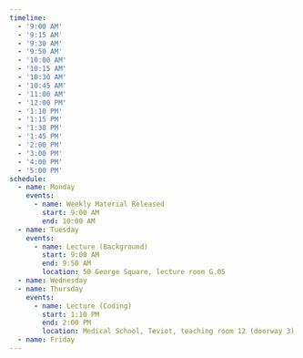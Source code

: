 ```yaml
---
timeline:
  - '9:00 AM'
  - '9:15 AM'
  - '9:30 AM'
  - '9:50 AM'
  - '10:00 AM'
  - '10:15 AM'
  - '10:30 AM'
  - '10:45 AM'
  - '11:00 AM'
  - '12:00 PM'
  - '1:10 PM'
  - '1:15 PM'
  - '1:30 PM'
  - '1:45 PM'
  - '2:00 PM'
  - '3:00 PM'
  - '4:00 PM'
  - '5:00 PM'
schedule:
  - name: Monday
    events:
      - name: Weekly Material Released
        start: 9:00 AM
        end: 10:00 AM
  - name: Tuesday
    events:
      - name: Lecture (Background)
        start: 9:00 AM
        end: 9:50 AM
        location: 50 George Square, lecture room G.05
  - name: Wednesday
  - name: Thursday
    events:
      - name: Lecture (Coding)
        start: 1:10 PM
        end: 2:00 PM
        location: Medical School, Teviot, teaching room 12 (doorway 3)
  - name: Friday
---
```

